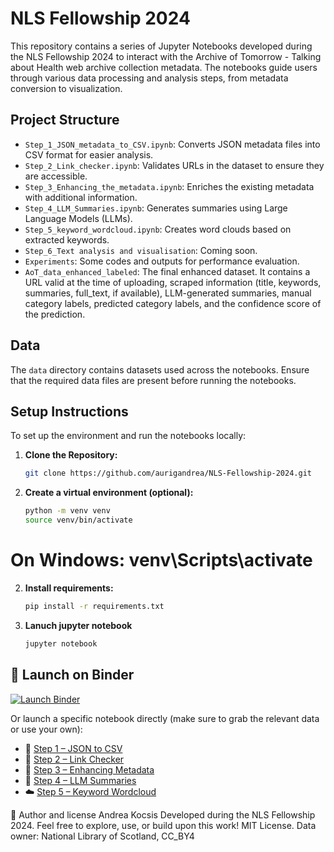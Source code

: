 # NLS Fellowship 2024
 
This repository contains a series of Jupyter Notebooks developed during the NLS Fellowship 2024 to interact with the Archive of Tomorrow - Talking about Health web archive collection metadata. The notebooks guide users through various data processing and analysis steps, from metadata conversion to visualization.

## Project Structure

- `Step_1_JSON_metadata_to_CSV.ipynb`: Converts JSON metadata files into CSV format for easier analysis.
- `Step_2_Link_checker.ipynb`: Validates URLs in the dataset to ensure they are accessible.
- `Step_3_Enhancing_the_metadata.ipynb`: Enriches the existing metadata with additional information.
- `Step_4_LLM_Summaries.ipynb`: Generates summaries using Large Language Models (LLMs).
- `Step_5_keyword_wordcloud.ipynb`: Creates word clouds based on extracted keywords.
- `Step_6_Text analysis and visualisation`: Coming soon.
- `Experiments`: Some codes and outputs for performance evaluation.
- `AoT_data_enhanced_labeled`: The final enhanced dataset. It contains a URL valid at the time of uploading, scraped information (title, keywords, summaries, full_text, if available), LLM-generated summaries, manual category labels, predicted category labels, and the confidence score of the prediction.

## Data

The `data` directory contains datasets used across the notebooks. Ensure that the required data files are present before running the notebooks.

## Setup Instructions

To set up the environment and run the notebooks locally:

1. **Clone the Repository:**

   ```bash
   git clone https://github.com/aurigandrea/NLS-Fellowship-2024.git

2. **Create a virtual environment (optional):**

   ```bash
   python -m venv venv
   source venv/bin/activate
  # On Windows: venv\Scripts\activate

2. **Install requirements:**
     ```bash
   pip install -r requirements.txt

4. **Lanuch jupyter notebook**
     ```bash
     jupyter notebook

## 🔗 Launch on Binder

[![Launch Binder](https://mybinder.org/badge_logo.svg)](https://mybinder.org/v2/gh/aurigandrea/NLS-Fellowship-2024/HEAD)

Or launch a specific notebook directly (make sure to grab the relevant data or use your own):

- 📄 [Step 1 – JSON to CSV](https://mybinder.org/v2/gh/aurigandrea/NLS-Fellowship-2024/HEAD?filepath=Step_1_JSON_metadata_to_CSV.ipynb)
- 🔗 [Step 2 – Link Checker](https://mybinder.org/v2/gh/aurigandrea/NLS-Fellowship-2024/HEAD?filepath=Step_2_Link_checker.ipynb)
- 🧠 [Step 3 – Enhancing Metadata](https://mybinder.org/v2/gh/aurigandrea/NLS-Fellowship-2024/HEAD?filepath=Step_3_Enhancing_the_metadata.ipynb)
- 🤖 [Step 4 – LLM Summaries](https://mybinder.org/v2/gh/aurigandrea/NLS-Fellowship-2024/HEAD?filepath=Step_4_LLM_Summaries.ipynb)
- ☁️ [Step 5 – Keyword Wordcloud](https://mybinder.org/v2/gh/aurigandrea/NLS-Fellowship-2024/HEAD?filepath=Step_5_keyword_wordcloud.ipynb)


👤 Author and license
Andrea Kocsis
Developed during the NLS Fellowship 2024.
Feel free to explore, use, or build upon this work! MIT License. 
Data owner: National Library of Scotland, CC_BY4
